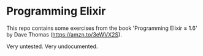 # Programming Elixir

This repo contains some exercises from the book 'Programming Elixir ≥ 1.6' by
Dave Thomas (https://amzn.to/3eWVX2S).

Very untested. Very undocumented.